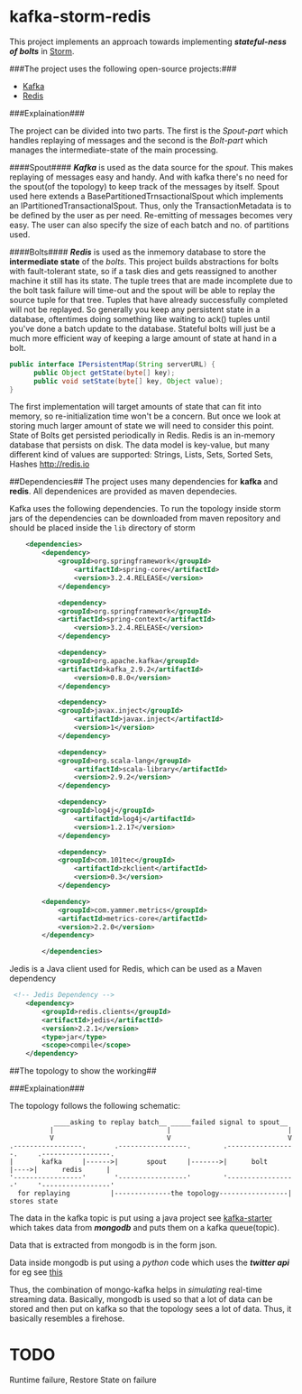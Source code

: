 kafka-storm-redis
=====================

This project implements an approach towards implementing **_stateful-ness of bolts_** in [Storm](https://github.com/nathanmarz/storm "storm").

###The project uses the following open-source projects:###
*   [Kafka](https://kafka.apache.org/ "Kafka")
*   [Redis](http://redis.io/ "redis")

###Explaination###

The project can be divided into two parts. The first is the _Spout-part_ which handles replaying of messages and 
the second is the _Bolt-part_ which manages the intermediate-state of the main processing.

####Spout####
**_Kafka_** is used as the data source for the *spout*. This makes replaying of messages easy and handy.
And with kafka there's no need for the spout(of the topology) to keep track of the messages by itself.
Spout used here extends a BasePartitionedTrnsactionalSpout which implements an IPartitionedTransactionalSpout.
Thus, only the TransactionMetadata is to be defined by the user as per need. Re-emitting of messages becomes very easy.
The user can also specify the size of each batch and no. of partitions used.

####Bolts####
**_Redis_** is used as the inmemory database to store the **intermediate state** of the _bolts_.
This project builds abstractions for bolts with fault-tolerant state, so if a task dies and gets reassigned to another machine it still has its state. The tuple trees that are made incomplete due to the bolt task failure will time-out and the spout will be able to replay the source tuple for that tree. Tuples that have already successfully completed will not be replayed. So generally you keep any persistent state in a database, oftentimes doing something like waiting to ack() tuples until you've done a batch update to the database. Stateful bolts will just be a much more efficient way of keeping a large amount of state at hand in a bolt.
```java
public interface IPersistentMap(String serverURL) {
      public Object getState(byte[] key);
      public void setState(byte[] key, Object value);
} 
```
The first implementation will target amounts of state that can fit into memory, so re-initialization time won't be a concern. But once we look at storing much larger amount of state we will need to consider this point.
State of Bolts get persisted periodically in Redis. Redis is an in-memory database that persists on disk. The data model is key-value, 
but many different kind of values are supported: Strings, Lists, Sets, Sorted Sets, Hashes <http://redis.io>



##Dependencies##
The project uses many dependencies for **kafka** and **redis**.
All dependenices are provided as maven dependecies.

Kafka uses the following dependencies. To run the topology inside storm jars of the dependencies 
can be downloaded from maven repository and should be placed inside the `lib` directory of storm

```xml
	<dependencies>
		<dependency>
			<groupId>org.springframework</groupId>
      			<artifactId>spring-core</artifactId>
      			<version>3.2.4.RELEASE</version>
    		</dependency>

    		<dependency>
			<groupId>org.springframework</groupId>
			<artifactId>spring-context</artifactId>
      			<version>3.2.4.RELEASE</version>
    		</dependency>

    		<dependency>
			<groupId>org.apache.kafka</groupId>
			<artifactId>kafka_2.9.2</artifactId>
      			<version>0.8.0</version>
    		</dependency>

    		<dependency>
			<groupId>javax.inject</groupId>
      			<artifactId>javax.inject</artifactId>
      			<version>1</version>
    		</dependency>

	        <dependency>
			<groupId>org.scala-lang</groupId>
      			<artifactId>scala-library</artifactId>
      			<version>2.9.2</version>
    		</dependency>

    		<dependency>
			<groupId>log4j</groupId>
      			<artifactId>log4j</artifactId>
      			<version>1.2.17</version>
    		</dependency>

    		<dependency>
			<groupId>com.101tec</groupId>
      			<artifactId>zkclient</artifactId>
      			<version>0.3</version>
    		</dependency>

		<dependency>
			<groupId>com.yammer.metrics</groupId>
			<artifactId>metrics-core</artifactId>
			<version>2.2.0</version>
		</dependency>     

        </dependencies>
```

Jedis is a Java client used for Redis, which can be used as a Maven dependency
```xml
 <!-- Jedis Dependency -->
	<dependency>
		<groupId>redis.clients</groupId>
		<artifactId>jedis</artifactId>
		<version>2.2.1</version>
		<type>jar</type>
		<scope>compile</scope>
	</dependency>
```

##The topology to show the working##

###Explaination###

The topology follows the following schematic:
```
           ____asking to replay batch__ _____failed signal to spout__
          |                            |                             |
          V                            V                             V 
.-----------------.       .-----------------.        .-----------------.     .-----------------.
|       kafka     |------>|       spout     |------->|      bolt       |---->|      redis      |
'-----------------'       '-----------------'        '-----------------'     '-----------------'
  for replaying          |--------------the topology-----------------|          stores state
```

The data in the kafka topic is put using a java project see [kafka-starter]() which takes data from **_mongodb_**
and puts them on a kafka queue(topic).

Data that is extracted from mongodb is in the form json.

Data inside mongodb is put using a _python_ code which uses the **_twitter api_** for eg see [this](https://github.com/abhi11/twitter-trend/blob/master/trend_insert.py)

Thus, the combination of mongo-kafka helps in *simulating* real-time streaming data.
Basically, mongodb is used so that a lot of data can be stored and then put on kafka so that 
the topology sees a lot of data. Thus, it basically resembles a firehose. 


TODO
=====================
Runtime failure,
Restore State on failure


